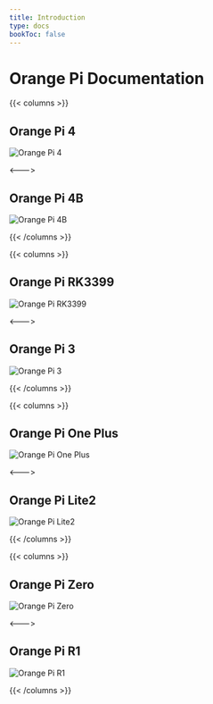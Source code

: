 ```yaml
---
title: Introduction
type: docs
bookToc: false
---
```


# Orange Pi Documentation

{{< columns >}}
## Orange Pi 4

![Orange Pi 4](/images/opi4.jpg "Orange Pi 4")

<--->

## Orange Pi 4B

![Orange Pi 4B](/images/opi4b.jpg "Orange Pi 4B")

{{< /columns >}}

{{< columns >}}
## Orange Pi RK3399

![Orange Pi RK3399](/images/opiRK3399.jpg "Orange Pi RK3399")

<--->

## Orange Pi 3

![Orange Pi 3](/images/opi3.jpg "Orange Pi 3")

{{< /columns >}}

{{< columns >}}
## Orange Pi One Plus

![Orange Pi One Plus](/images/opi1plus.jpg "Orange Pi One Plus")

<--->

## Orange Pi Lite2

![Orange Pi Lite2](/images/opilite2.jpg "Orange Pi Lite2")

{{< /columns >}}

{{< columns >}}
## Orange Pi Zero

![Orange Pi Zero](/images/opi_zero.jpg "Orange Pi Zero")

<--->

## Orange Pi R1

![Orange Pi R1](/images/opi_r1.jpg "Orange Pi R1")

{{< /columns >}}